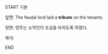 START
기본

앞면:
The feudal lord laid a **tribute** on the tenants.


뒷면:
영주는 소작인이 조공을 바치도록 하였다.


해석:


<!--ID: 1733296949234-->
END